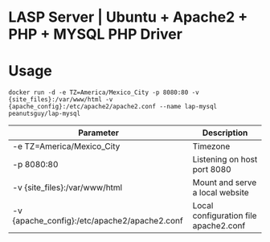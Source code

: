 # LASP Server | Ubuntu + Apache2 + PHP + MYSQL PHP Driver

# Usage
```docker
docker run -d -e TZ=America/Mexico_City -p 8080:80 -v {site_files}:/var/www/html -v {apache_config}:/etc/apache2/apache2.conf --name lap-mysql peanutsguy/lap-mysql
```

| Parameter | Description |
| - | - |
| -e TZ=America/Mexico_City | Timezone |
| -p 8080:80 | Listening on host port 8080 |
| -v {site_files}:/var/www/html | Mount and serve a local website |
| -v {apache_config}:/etc/apache2/apache2.conf | Local configuration file apache2.conf |
